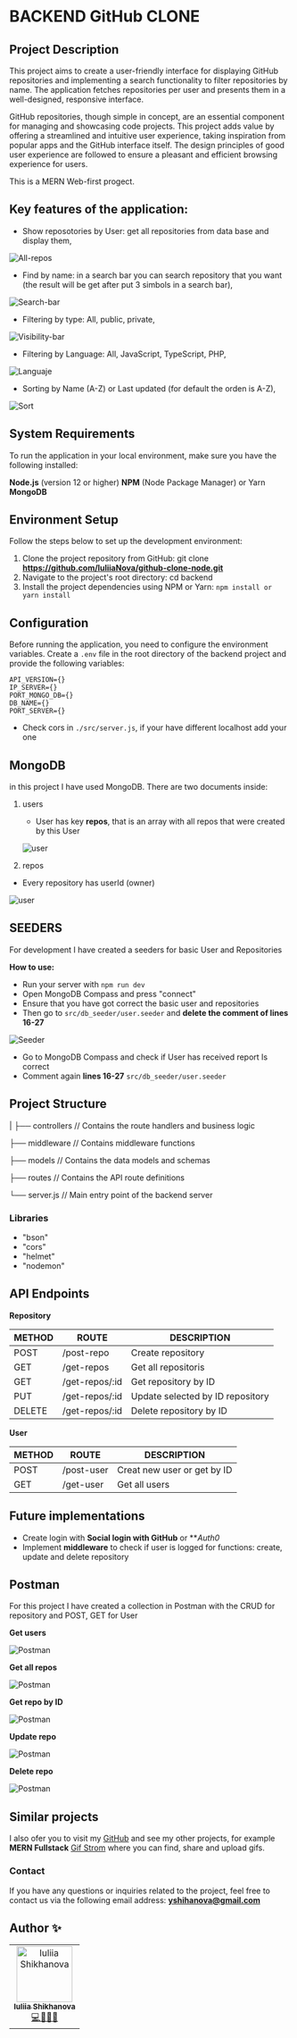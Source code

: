 # BACKEND GitHub CLONE

## Project Description
This project aims to create a user-friendly interface for displaying GitHub repositories and implementing a search functionality to filter repositories by name. The application fetches repositories per user and presents them in a well-designed, responsive interface.

GitHub repositories, though simple in concept, are an essential component for managing and showcasing code projects. This project adds value by offering a streamlined and intuitive user experience, taking inspiration from popular apps and the GitHub interface itself. The design principles of good user experience are followed to ensure a pleasant and efficient browsing experience for users.

This is a MERN Web-first progect.


## Key features of the application:

- Show reposotories by User: get all repositories from data base and display them,

![All-repos](./src/assets/show_all.png)

- Find by name: in a search bar you can search repository that you want (the result will be get after put 3 simbols in a search bar),

![Search-bar](./src/assets/search.png)

- Filtering by type: All, public, private,

![Visibility-bar](./src/assets/nomatch.png)

- Filtering by Language: All, JavaScript, TypeScript, PHP,

![Languaje](./src/assets/lang.png)

- Sorting by Name (A-Z) or Last updated (for default the orden is A-Z),

![Sort](./src/assets/updated.png)


## System Requirements
To run the application in your local environment, make sure you have the following installed:

**Node.js** (version 12 or higher)
**NPM** (Node Package Manager) or Yarn
**MongoDB**

## Environment Setup
Follow the steps below to set up the development environment:

1. Clone the project repository from GitHub: git clone **https://github.com/IuliiaNova/github-clone-node.git**
2. Navigate to the project's root directory: cd backend
3. Install the project dependencies using NPM or Yarn: ``npm install or yarn install``

## Configuration
Before running the application, you need to configure the environment variables. Create a ``.env`` file in the root directory of the backend project and provide the following variables:

```
API_VERSION={}
IP_SERVER={}
PORT_MONGO_DB={}
DB_NAME={}
PORT_SERVER={}

```

+ Check cors in ``./src/server.js``,  if your have different localhost add your one

## MongoDB

in this project I have used MongoDB. There are two documents inside:
1. users
   - User has key **repos**, that is an array with all repos that were created by this User

   ![user](./src/assets/mongoDB/user.png)

2. repos
  - Every repository has userId (owner)

   ![user](./src/assets/mongoDB/repo.png)

## SEEDERS

For development I have created a seeders for basic User and Repositories

**How to use:**

- Run your server with ``npm run dev``
- Open MongoDB Compass and press "connect"
- Ensure that you have got correct the basic user and repositories
- Then go to ``src/db_seeder/user.seeder`` and **delete the comment of lines 16-27**

![Seeder](./src/assets/seeder.png)

- Go to MongoDB Compass and check if User has received report Is correct
- Comment again **lines 16-27** ``src/db_seeder/user.seeder``


## Project Structure

|
├── controllers      // Contains the route handlers and business logic

├── middleware       // Contains middleware functions

├── models           // Contains the data models and schemas

├── routes           // Contains the API route definitions

└── server.js        // Main entry point of the backend server

### Libraries 

+ "bson" 
+ "cors" 
+ "helmet"
+ "nodemon"

## API Endpoints 

**Repository**

| METHOD | ROUTE                  | DESCRIPTION                      |
| ------ | ---------------------- | -------------------------------- |
| POST   | /post-repo             | Create repository                |
| GET    | /get-repos             | Get all repositoris              |
| GET    | /get-repos/:id         | Get repository by ID             |
| PUT    | /get-repos/:id         | Update selected by ID repository |
| DELETE | /get-repos/:id         | Delete repository by ID          |

**User**

| METHOD | ROUTE                  | DESCRIPTION                 |
| ------ | ---------------------- | ----------------------------|
| POST   | /post-user             | Creat new user or get by ID |
| GET    | /get-user              | Get all users               |


## Future implementations 

- Create login with **Social login with GitHub** or ***Auth0* 
- Implement **middleware** to check if user is logged for functions: create, update and delete repository


## Postman 

For this project I have created a collection in Postman with the CRUD for repository and POST, GET for User

**Get users**

![Postman](./src/assets/postman/getUser.png)

**Get all repos**

![Postman](./src/assets/postman/getRepos.png)

**Get repo by ID**

![Postman](./src/assets/postman/repoById.png)

**Update repo**

![Postman](./src/assets/postman/update.png)

**Delete repo**

![Postman](./src/assets/postman/deleteRepo.png)


## Similar projects

I also ofer you to visit my [GitHub](https://github.com/IuliiaNova) and see my other projects, for example **MERN Fullstack** [Gif Strom](https://github.com/IuliiaNova/gif-storm-node.git) where you can find, share and upload gifs.


### Contact
If you have any questions or inquiries related to the project, feel free to contact us via the following email address: **yshihanova@gmail.com**

## Author ✨
<table>
  <td align="center">
    <a href="https://github.com/IuliiaNova">
      <img src="https://avatars.githubusercontent.com/u/115942758" width="100px" alt="Iuliia Shikhanova"/>
      <br />
      <sub>
      <b>Iuliia Shikhanova</b>
      </sub>
    </a>
    <br />
    <a href="#code-luliianova" title="code-tools-maintenance-design">💻🔧🚧🎨</a>
  </td>
  </tr>
  </table>
